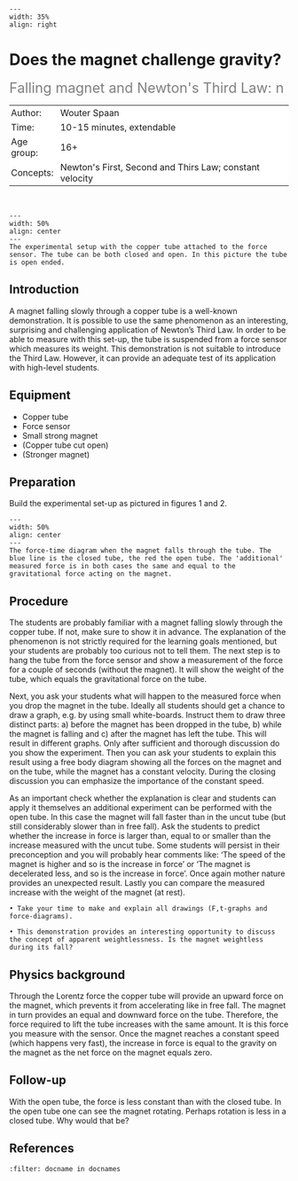 ```{figure} ../../figures/ready.png
---
width: 35%
align: right
```
# Does the magnet challenge gravity?

<span style="font-size: 25px; color: gray;">Falling magnet and Newton's Third Law: n</span>

<table style="width: 100%; border-collapse: collapse; border: none;">
    <tr style="background-color: white;"> 
        <td style="text-align: left; padding: 3px; border: none;">Author:</td>
        <td style="text-align: left; padding: 3px; border: none;">Wouter Spaan</td>
    </tr>
    <tr style="background-color: white;">
        <td style="text-align: left; padding: 3px; border: none;">Time:</td>
        <td style="text-align: left; padding: 3px; border: none;">10-15 minutes, extendable</td>
    </tr>
    <tr style="background-color: white;">
        <td style="text-align: left; padding: 3px; border: none;">Age group:</td>
        <td style="text-align: left; padding: 3px; border: none;">16+</td>
    </tr>
    <tr style="background-color: white;">
        <td style="text-align: left; padding: 3px; border: none;">Concepts:</td>
        <td style="text-align: left; padding: 3px; border: none;">Newton's First, Second and Thirs Law; constant velocity</td>
    </tr>
</table><br>

```{figure} demo16_figure1.jpg
---
width: 50%
align: center
---
The experimental setup with the copper tube attached to the force sensor. The tube can be both closed and open. In this picture the tube is open ended.
```

## Introduction
A magnet falling slowly through a copper tube is a well-known demonstration. It is possible to use the same phenomenon as an interesting, surprising and challenging application of Newton’s Third Law. In order to be able to measure with this set-up, the tube is suspended from a force sensor which measures its weight. This demonstration is not suitable to introduce the Third Law. However, it can provide an adequate test of its application with high-level students.

## Equipment
* Copper tube
* Force sensor
* Small strong magnet
* (Copper tube cut open)
* (Stronger magnet)

## Preparation
Build the experimental set-up as pictured in figures 1 and 2.

```{figure} demo16_figure2.jpg
---
width: 50%
align: center
---
The force-time diagram when the magnet falls through the tube. The blue line is the closed tube, the red the open tube. The 'additional' measured force is in both cases the same and equal to the gravitational force acting on the magnet.
```

## Procedure
The students are probably familiar with a magnet falling slowly through the copper tube. If not, make sure to show it in advance. The explanation of the phenomenon is not strictly required for the learning goals mentioned, but your students are probably too curious not to tell them. The next step is to hang the tube from the force sensor and show a measurement of the force for a couple of seconds (without the magnet). It will show the weight of the tube, which equals the gravitational force on the tube.

Next, you ask your students what will happen to the measured force when you drop the magnet in the tube. Ideally all students should get a chance to draw a graph, e.g. by using small white-boards. Instruct them to draw three distinct parts: a) before the magnet has been dropped in the tube, b) while the magnet is falling and c) after the magnet has left the tube. This will result in different graphs. Only after sufficient and thorough discussion do you show the experiment. Then you can ask your students to explain this result using a free body diagram showing all the forces on the magnet and on the tube, while the magnet has a constant velocity. During the closing discussion you can emphasize the importance of the constant speed.

As an important check whether the explanation is clear and students can apply it themselves an additional experiment can be performed with the open tube. In this case the magnet will fall faster than in the uncut tube (but still considerably slower than in free fall). Ask the students to predict whether the increase in force is larger than, equal to or smaller than the increase measured with the uncut tube. Some students will persist in their preconception and you will probably hear comments like: ‘The speed of the magnet is higher and so is the increase in force’ or ‘The magnet is decelerated less, and so is the increase in force’. Once again mother nature provides an unexpected result. Lastly you can compare the measured increase with the weight of the magnet (at rest).

```{tip}
• Take your time to make and explain all drawings (F,t-graphs and force-diagrams).

• This demonstration provides an interesting opportunity to discuss the concept of apparent weightlessness. Is the magnet weightless during its fall?

```

## Physics background
Through the Lorentz force the copper tube will provide an upward force on the magnet, which prevents it from accelerating like in free fall. The magnet in turn provides an equal and downward force on the tube. Therefore, the force required to lift the tube increases with the same amount. It is this force you measure with the sensor. Once the magnet reaches a constant speed (which happens very fast), the increase in force is equal to the gravity on the magnet as the net force on the magnet equals zero.

## Follow-up
With the open tube, the force is less constant than with the closed tube. In the open tube one can see the magnet rotating. Perhaps rotation is less in a closed tube. Why would that be?

## References
```{bibliography}
:filter: docname in docnames
```